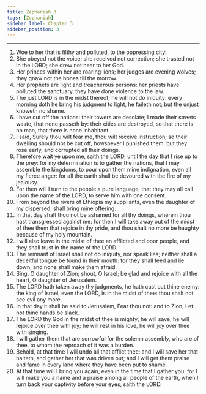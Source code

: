 ```yaml
---
title: Zephaniah 3
tags: [Zephaniah]
sidebar_label: Chapter 3
sidebar_position: 3
---
```


---
1. Woe to her that is filthy and polluted, to the oppressing city!
2. She obeyed not the voice; she received not correction; she trusted not in the LORD; she drew not near to her God.
3. Her princes within her are roaring lions; her judges are evening wolves; they gnaw not the bones till the morrow.
4. Her prophets are light and treacherous persons: her priests have polluted the sanctuary, they have done violence to the law.
5. The just LORD is in the midst thereof; he will not do iniquity: every morning doth he bring his judgment to light, he faileth not; but the unjust knoweth no shame.
6. I have cut off the nations: their towers are desolate; I made their streets waste, that none passeth by: their cities are destroyed, so that there is no man, that there is none inhabitant.
7. I said, Surely thou wilt fear me, thou wilt receive instruction; so their dwelling should not be cut off, howsoever I punished them: but they rose early, and corrupted all their doings.
8. Therefore wait ye upon me, saith the LORD, until the day that I rise up to the prey: for my determination is to gather the nations, that I may assemble the kingdoms, to pour upon them mine indignation, even all my fierce anger: for all the earth shall be devoured with the fire of my jealousy.
9. For then will I turn to the people a pure language, that they may all call upon the name of the LORD, to serve him with one consent.
10. From beyond the rivers of Ethiopia my suppliants, even the daughter of my dispersed, shall bring mine offering.
11. In that day shalt thou not be ashamed for all thy doings, wherein thou hast transgressed against me: for then I will take away out of the midst of thee them that rejoice in thy pride, and thou shalt no more be haughty because of my holy mountain.
12. I will also leave in the midst of thee an afflicted and poor people, and they shall trust in the name of the LORD.
13. The remnant of Israel shall not do iniquity, nor speak lies; neither shall a deceitful tongue be found in their mouth: for they shall feed and lie down, and none shall make them afraid.
14. Sing, O daughter of Zion; shout, O Israel; be glad and rejoice with all the heart, O daughter of Jerusalem.
15. The LORD hath taken away thy judgments, he hath cast out thine enemy: the king of Israel, even the LORD, is in the midst of thee: thou shalt not see evil any more.
16. In that day it shall be said to Jerusalem, Fear thou not: and to Zion, Let not thine hands be slack.
17. The LORD thy God in the midst of thee is mighty; he will save, he will rejoice over thee with joy; he will rest in his love, he will joy over thee with singing.
18. I will gather them that are sorrowful for the solemn assembly, who are of thee, to whom the reproach of it was a burden.
19. Behold, at that time I will undo all that afflict thee: and I will save her that halteth, and gather her that was driven out; and I will get them praise and fame in every land where they have been put to shame.
20. At that time will I bring you again, even in the time that I gather you: for I will make you a name and a praise among all people of the earth, when I turn back your captivity before your eyes, saith the LORD.